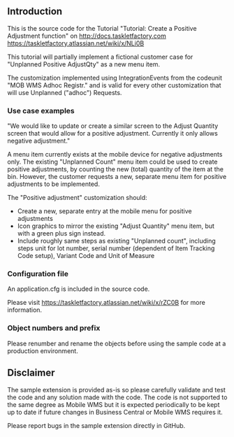 ## Introduction
This is the source code for the Tutorial "Tutorial: Create a Positive Adjustment function" on http://docs.taskletfactory.com
https://taskletfactory.atlassian.net/wiki/x/NLi0B

This tutorial will partially implement a fictional customer case for "Unplanned Positive AdjustQty" as a new menu item.

The customization implemented using IntegrationEvents from the codeunit "MOB WMS Adhoc Registr." and is valid for every other customization that will use Unplanned ("adhoc") Requests.

### Use case examples
"We would like to update or create a similar screen to the Adjust Quantity screen that would allow for a positive adjustment. Currently it only allows negative adjustment."

A menu item currently exists at the mobile device for negative adjustments only.
The existing "Unplanned Count" menu item could be used to create positive adjustments, by counting the new (total) quantity of the item at the bin. However, the customer requests a new, separate menu item for positive adjustments to be implemented. 

The "Positive adjustment" customization should:

- Create a new, separate entry at the mobile menu for positive adjustments
- Icon graphics to mirror the existing "Adjust Quantity" menu item, but with a green plus sign instead.
- Include roughly same steps as existing "Unplanned count", including steps unit for lot number, serial number (dependent of Item Tracking Code setup), Variant Code and Unit of Measure

### Configuration file
An application.cfg is included in the source code.

Please visit https://taskletfactory.atlassian.net/wiki/x/rZC0B for more information.

### Object numbers and prefix
Please renumber and rename the objects before using the sample code at a production environment.

## Disclaimer
The sample extension is provided as-is so please carefully validate and test the code and any solution made with the code. The code is not supported to the same degree as Mobile WMS but it is expected periodically to be kept up to date if future changes in Business Central or Mobile WMS requires it.

Please report bugs in the sample extension directly in GitHub.